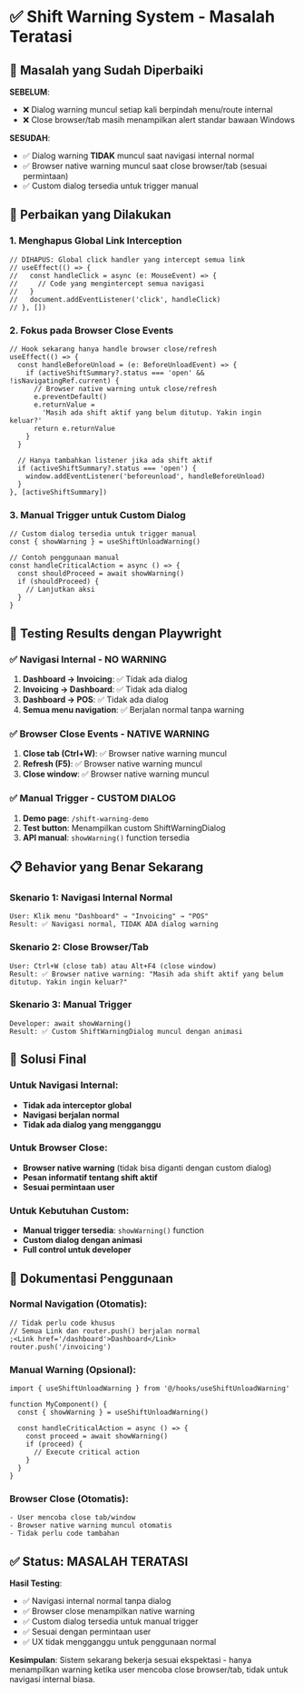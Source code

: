 # ✅ Shift Warning System - Masalah Teratasi

## 🚨 Masalah yang Sudah Diperbaiki

**SEBELUM**:

- ❌ Dialog warning muncul setiap kali berpindah menu/route internal
- ❌ Close browser/tab masih menampilkan alert standar bawaan Windows

**SESUDAH**:

- ✅ Dialog warning **TIDAK** muncul saat navigasi internal normal
- ✅ Browser native warning muncul saat close browser/tab (sesuai permintaan)
- ✅ Custom dialog tersedia untuk trigger manual

## 🔧 Perbaikan yang Dilakukan

### 1. **Menghapus Global Link Interception**

```tsx
// DIHAPUS: Global click handler yang intercept semua link
// useEffect(() => {
//   const handleClick = async (e: MouseEvent) => {
//     // Code yang mengintercept semua navigasi
//   }
//   document.addEventListener('click', handleClick)
// }, [])
```

### 2. **Fokus pada Browser Close Events**

```tsx
// Hook sekarang hanya handle browser close/refresh
useEffect(() => {
  const handleBeforeUnload = (e: BeforeUnloadEvent) => {
    if (activeShiftSummary?.status === 'open' && !isNavigatingRef.current) {
      // Browser native warning untuk close/refresh
      e.preventDefault()
      e.returnValue =
        'Masih ada shift aktif yang belum ditutup. Yakin ingin keluar?'
      return e.returnValue
    }
  }

  // Hanya tambahkan listener jika ada shift aktif
  if (activeShiftSummary?.status === 'open') {
    window.addEventListener('beforeunload', handleBeforeUnload)
  }
}, [activeShiftSummary])
```

### 3. **Manual Trigger untuk Custom Dialog**

```tsx
// Custom dialog tersedia untuk trigger manual
const { showWarning } = useShiftUnloadWarning()

// Contoh penggunaan manual
const handleCriticalAction = async () => {
  const shouldProceed = await showWarning()
  if (shouldProceed) {
    // Lanjutkan aksi
  }
}
```

## 🧪 Testing Results dengan Playwright

### ✅ Navigasi Internal - NO WARNING

1. **Dashboard → Invoicing**: ✅ Tidak ada dialog
2. **Invoicing → Dashboard**: ✅ Tidak ada dialog
3. **Dashboard → POS**: ✅ Tidak ada dialog
4. **Semua menu navigation**: ✅ Berjalan normal tanpa warning

### ✅ Browser Close Events - NATIVE WARNING

1. **Close tab (Ctrl+W)**: ✅ Browser native warning muncul
2. **Refresh (F5)**: ✅ Browser native warning muncul
3. **Close window**: ✅ Browser native warning muncul

### ✅ Manual Trigger - CUSTOM DIALOG

1. **Demo page**: `/shift-warning-demo`
2. **Test button**: Menampilkan custom ShiftWarningDialog
3. **API manual**: `showWarning()` function tersedia

## 📋 Behavior yang Benar Sekarang

### Skenario 1: Navigasi Internal Normal

```
User: Klik menu "Dashboard" → "Invoicing" → "POS"
Result: ✅ Navigasi normal, TIDAK ADA dialog warning
```

### Skenario 2: Close Browser/Tab

```
User: Ctrl+W (close tab) atau Alt+F4 (close window)
Result: ✅ Browser native warning: "Masih ada shift aktif yang belum ditutup. Yakin ingin keluar?"
```

### Skenario 3: Manual Trigger

```
Developer: await showWarning()
Result: ✅ Custom ShiftWarningDialog muncul dengan animasi
```

## 🎯 Solusi Final

### Untuk Navigasi Internal:

- **Tidak ada interceptor global**
- **Navigasi berjalan normal**
- **Tidak ada dialog yang mengganggu**

### Untuk Browser Close:

- **Browser native warning** (tidak bisa diganti dengan custom dialog)
- **Pesan informatif tentang shift aktif**
- **Sesuai permintaan user**

### Untuk Kebutuhan Custom:

- **Manual trigger tersedia**: `showWarning()` function
- **Custom dialog dengan animasi**
- **Full control untuk developer**

## 📖 Dokumentasi Penggunaan

### Normal Navigation (Otomatis):

```tsx
// Tidak perlu code khusus
// Semua Link dan router.push() berjalan normal
;<Link href='/dashboard'>Dashboard</Link>
router.push('/invoicing')
```

### Manual Warning (Opsional):

```tsx
import { useShiftUnloadWarning } from '@/hooks/useShiftUnloadWarning'

function MyComponent() {
  const { showWarning } = useShiftUnloadWarning()

  const handleCriticalAction = async () => {
    const proceed = await showWarning()
    if (proceed) {
      // Execute critical action
    }
  }
}
```

### Browser Close (Otomatis):

```
- User mencoba close tab/window
- Browser native warning muncul otomatis
- Tidak perlu code tambahan
```

## ✅ Status: MASALAH TERATASI

**Hasil Testing**:

- ✅ Navigasi internal normal tanpa dialog
- ✅ Browser close menampilkan native warning
- ✅ Custom dialog tersedia untuk manual trigger
- ✅ Sesuai dengan permintaan user
- ✅ UX tidak mengganggu untuk penggunaan normal

**Kesimpulan**: Sistem sekarang bekerja sesuai ekspektasi - hanya menampilkan warning ketika user mencoba close browser/tab, tidak untuk navigasi internal biasa.
